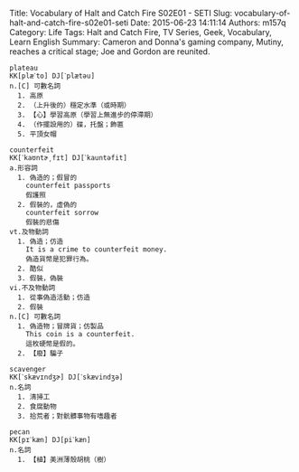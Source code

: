 Title: Vocabulary of Halt and Catch Fire S02E01 - SETI
Slug: vocabulary-of-halt-and-catch-fire-s02e01-seti
Date: 2015-06-23 14:11:14
Authors: m157q
Category: Life
Tags: Halt and Catch Fire, TV Series, Geek, Vocabulary, Learn English
Summary: Cameron and Donna's gaming company, Mutiny, reaches a critical stage; Joe and Gordon are reunited.


```
plateau
KK[plæˋto] DJ[ˋplætəu]
n.[C] 可數名詞
  1. 高原
  2. （上升後的）穩定水準（或時期）
  3. 【心】學習高原（學習上無進步的停滯期）
  4. （作擺設用的）碟，托盤；飾匾
  5. 平頂女帽
```

```
counterfeit
KK[ˋkaʊntɚ͵fɪt] DJ[ˋkauntəfit]
a.形容詞
  1. 偽造的；假冒的
    counterfeit passports
    假護照
  2. 假裝的，虛偽的
    counterfeit sorrow
    假裝的悲傷
vt.及物動詞
  1. 偽造；仿造
    It is a crime to counterfeit money.
    偽造貨幣是犯罪行為。
  2. 酷似
  3. 假裝，偽裝
vi.不及物動詞
  1. 從事偽造活動；仿造
  2. 假裝
n.[C] 可數名詞
  1. 偽造物；冒牌貨；仿製品
    This coin is a counterfeit.
    這枚硬幣是假的。
  2. 【廢】騙子
```
```
scavenger
KK[ˋskævɪndʒɚ] DJ[ˋskævindʒə]
n.名詞
  1. 清掃工
  2. 食腐動物
  3. 拾荒者；對骯髒事物有嗜趣者
```
```
pecan
KK[pɪˋkæn] DJ[piˋkæn]
n.名詞
  1. 【植】美洲薄殼胡桃（樹）
```
